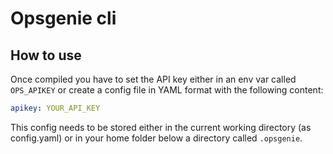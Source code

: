 # Opsgenie cli

## How to use

Once compiled you have to set the API key either in an env var called `OPS_APIKEY` or create a config file in YAML format with the following content:

```yaml
apikey: YOUR_API_KEY
```

This config needs to be stored either in the current working directory (as config.yaml) or in your home folder below a directory called `.opsgenie`.